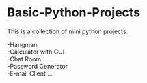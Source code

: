 # Basic-Python-Projects
This is a collection of mini python projects.

-Hangman
<br>
-Calculator with GUI
<br>
-Chat Room
<br>
-Password Generator
<br>
-E-mail Client
...
